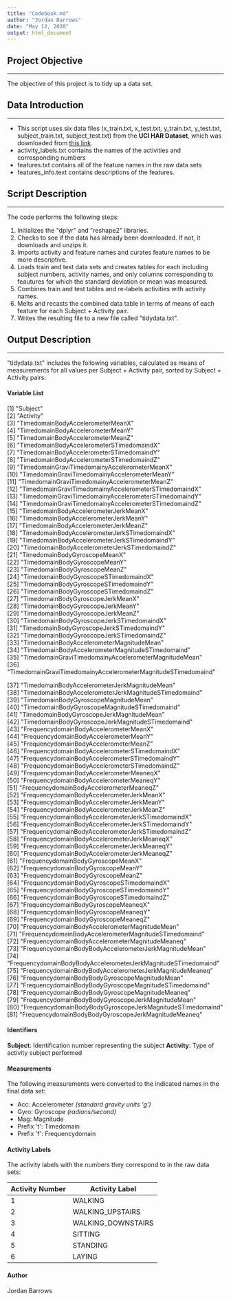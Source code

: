 ```yaml
---
title: "Codebook.md"
author: "Jordan Barrows"
date: "May 12, 2020"
output: html_document
---
```


## Project Objective
***
The objective of this project is to tidy up a data set.

## Data Introduction
***
* This script uses six data files (x_train.txt, x_test.txt, y_train.txt, y_test.txt, subject_train.txt, subject_test.txt) from the **UCI HAR Dataset**, which was 
downloaded from [this link](https://d396qusza40orc.cloudfront.net/getdata%2Fprojectfiles%2FUCI%20HAR%20Dataset.zip). 
* activity_labels.txt contains the names of the activities and corresponding numbers
* features.txt contains all of the feature names in the raw data sets
* features_info.text contains descriptions of the features.

## Script Description
***
The code performs the following steps:

1. Initializes the "dplyr" and "reshape2" libraries. 
2. Checks to see if the data has already been downloaded. If not, it downloads and unzips it. 
3. Imports activity and feature names and curates feature names to be more descriptive.
4. Loads train and test data sets and creates tables for each including subject numbers, activity names, and only columns corresponding to feautures for which the standard deviation or mean was measured.
5. Combines train and test tables and re-labels activities with activity names.
6. Melts and recasts the combined data table in terms of means of each feature for each Subject + Activity pair.
7. Writes the resulting file to a new file called "tidydata.txt".

## Output Description
***
"tidydata.txt" includes the following variables, calculated as means of measurements for all values per Subject + Activity pair, sorted by Subject + Activity pairs:

#### Variable List

 [1] "Subject"                                                      
 [2] "Activity"                                                     
 [3] "TimedomainBodyAccelerometerMeanX"                             
 [4] "TimedomainBodyAccelerometerMeanY"                             
 [5] "TimedomainBodyAccelerometerMeanZ"                             
 [6] "TimedomainBodyAccelerometerSTimedomaindX"                     
 [7] "TimedomainBodyAccelerometerSTimedomaindY"                     
 [8] "TimedomainBodyAccelerometerSTimedomaindZ"                     
 [9] "TimedomainGraviTimedomainyAccelerometerMeanX"                 
[10] "TimedomainGraviTimedomainyAccelerometerMeanY"                 
[11] "TimedomainGraviTimedomainyAccelerometerMeanZ"                 
[12] "TimedomainGraviTimedomainyAccelerometerSTimedomaindX"         
[13] "TimedomainGraviTimedomainyAccelerometerSTimedomaindY"         
[14] "TimedomainGraviTimedomainyAccelerometerSTimedomaindZ"         
[15] "TimedomainBodyAccelerometerJerkMeanX"                         
[16] "TimedomainBodyAccelerometerJerkMeanY"                         
[17] "TimedomainBodyAccelerometerJerkMeanZ"                         
[18] "TimedomainBodyAccelerometerJerkSTimedomaindX"                 
[19] "TimedomainBodyAccelerometerJerkSTimedomaindY"                 
[20] "TimedomainBodyAccelerometerJerkSTimedomaindZ"                 
[21] "TimedomainBodyGyroscopeMeanX"                                 
[22] "TimedomainBodyGyroscopeMeanY"                                 
[23] "TimedomainBodyGyroscopeMeanZ"                                 
[24] "TimedomainBodyGyroscopeSTimedomaindX"                         
[25] "TimedomainBodyGyroscopeSTimedomaindY"                         
[26] "TimedomainBodyGyroscopeSTimedomaindZ"                         
[27] "TimedomainBodyGyroscopeJerkMeanX"                             
[28] "TimedomainBodyGyroscopeJerkMeanY"                             
[29] "TimedomainBodyGyroscopeJerkMeanZ"                             
[30] "TimedomainBodyGyroscopeJerkSTimedomaindX"                     
[31] "TimedomainBodyGyroscopeJerkSTimedomaindY"                     
[32] "TimedomainBodyGyroscopeJerkSTimedomaindZ"                     
[33] "TimedomainBodyAccelerometerMagnitudeMean"                     
[34] "TimedomainBodyAccelerometerMagnitudeSTimedomaind"             
[35] "TimedomainGraviTimedomainyAccelerometerMagnitudeMean"         
[36] "TimedomainGraviTimedomainyAccelerometerMagnitudeSTimedomaind"

[37] "TimedomainBodyAccelerometerJerkMagnitudeMean"                 
[38] "TimedomainBodyAccelerometerJerkMagnitudeSTimedomaind"         
[39] "TimedomainBodyGyroscopeMagnitudeMean"                         
[40] "TimedomainBodyGyroscopeMagnitudeSTimedomaind"                 
[41] "TimedomainBodyGyroscopeJerkMagnitudeMean"                     
[42] "TimedomainBodyGyroscopeJerkMagnitudeSTimedomaind"             
[43] "FrequencydomainBodyAccelerometerMeanX"                        
[44] "FrequencydomainBodyAccelerometerMeanY"                        
[45] "FrequencydomainBodyAccelerometerMeanZ"                        
[46] "FrequencydomainBodyAccelerometerSTimedomaindX"                
[47] "FrequencydomainBodyAccelerometerSTimedomaindY"                
[48] "FrequencydomainBodyAccelerometerSTimedomaindZ"                
[49] "FrequencydomainBodyAccelerometerMeaneqX"                      
[50] "FrequencydomainBodyAccelerometerMeaneqY"                      
[51] "FrequencydomainBodyAccelerometerMeaneqZ"                      
[52] "FrequencydomainBodyAccelerometerJerkMeanX"                    
[53] "FrequencydomainBodyAccelerometerJerkMeanY"                    
[54] "FrequencydomainBodyAccelerometerJerkMeanZ"                    
[55] "FrequencydomainBodyAccelerometerJerkSTimedomaindX"            
[56] "FrequencydomainBodyAccelerometerJerkSTimedomaindY"            
[57] "FrequencydomainBodyAccelerometerJerkSTimedomaindZ"            
[58] "FrequencydomainBodyAccelerometerJerkMeaneqX"                  
[59] "FrequencydomainBodyAccelerometerJerkMeaneqY"                  
[60] "FrequencydomainBodyAccelerometerJerkMeaneqZ"                  
[61] "FrequencydomainBodyGyroscopeMeanX"                            
[62] "FrequencydomainBodyGyroscopeMeanY"                            
[63] "FrequencydomainBodyGyroscopeMeanZ"                            
[64] "FrequencydomainBodyGyroscopeSTimedomaindX"                    
[65] "FrequencydomainBodyGyroscopeSTimedomaindY"                    
[66] "FrequencydomainBodyGyroscopeSTimedomaindZ"                    
[67] "FrequencydomainBodyGyroscopeMeaneqX"                          
[68] "FrequencydomainBodyGyroscopeMeaneqY"                          
[69] "FrequencydomainBodyGyroscopeMeaneqZ"                          
[70] "FrequencydomainBodyAccelerometerMagnitudeMean"                
[71] "FrequencydomainBodyAccelerometerMagnitudeSTimedomaind"        
[72] "FrequencydomainBodyAccelerometerMagnitudeMeaneq"              
[73] "FrequencydomainBodyBodyAccelerometerJerkMagnitudeMean"        
[74] "FrequencydomainBodyBodyAccelerometerJerkMagnitudeSTimedomaind"
[75] "FrequencydomainBodyBodyAccelerometerJerkMagnitudeMeaneq"      
[76] "FrequencydomainBodyBodyGyroscopeMagnitudeMean"                
[77] "FrequencydomainBodyBodyGyroscopeMagnitudeSTimedomaind"        
[78] "FrequencydomainBodyBodyGyroscopeMagnitudeMeaneq"              
[79] "FrequencydomainBodyBodyGyroscopeJerkMagnitudeMean"            
[80] "FrequencydomainBodyBodyGyroscopeJerkMagnitudeSTimedomaind"    
[81] "FrequencydomainBodyBodyGyroscopeJerkMagnitudeMeaneq" 

#### Identifiers

**Subject**: Identification number representing the subject
**Activity**: Type of activity subject performed

#### Measurements
The following measurements were converted to the indicated names in the final data set:

* Acc: Accelerometer *(standard gravity units 'g')*
* Gyro: Gyroscope *(radians/second)*
* Mag: Magnitude
* Prefix 't': Timedomain
* Prefix 'f': Frequencydomain

#### Activity Labels

The activity labels with the numbers they correspond to in the raw data sets:

Activity Number  | Activity Label
---------------- | ------------------
1                | WALKING
2                | WALKING_UPSTAIRS
3                | WALKING_DOWNSTAIRS
4                | SITTING
5                | STANDING
6                | LAYING

#### Author

Jordan Barrows
